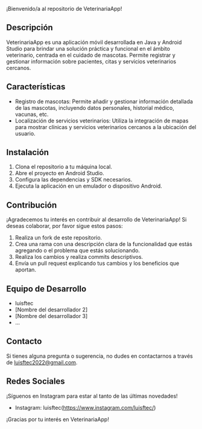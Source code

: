 ¡Bienvenido/a al repositorio de VeterinariaApp!

## Descripción

VeterinariaApp es una aplicación móvil desarrollada en Java y Android Studio para brindar una solución práctica y funcional en el ámbito veterinario, centrada en el cuidado de mascotas. Permite registrar y gestionar información sobre pacientes, citas y servicios veterinarios cercanos.

## Características

- Registro de mascotas: Permite añadir y gestionar información detallada de las mascotas, incluyendo datos personales, historial médico, vacunas, etc.
- Localización de servicios veterinarios: Utiliza la integración de mapas para mostrar clínicas y servicios veterinarios cercanos a la ubicación del usuario.

## Instalación

1. Clona el repositorio a tu máquina local.
2. Abre el proyecto en Android Studio.
3. Configura las dependencias y SDK necesarios.
4. Ejecuta la aplicación en un emulador o dispositivo Android.

## Contribución

¡Agradecemos tu interés en contribuir al desarrollo de VeterinariaApp! Si deseas colaborar, por favor sigue estos pasos:

1. Realiza un fork de este repositorio.
2. Crea una rama con una descripción clara de la funcionalidad que estás agregando o el problema que estás solucionando.
3. Realiza los cambios y realiza commits descriptivos.
4. Envía un pull request explicando tus cambios y los beneficios que aportan.

## Equipo de Desarrollo

- luisftec
- [Nombre del desarrollador 2]
- [Nombre del desarrollador 3]
- ...

## Contacto

Si tienes alguna pregunta o sugerencia, no dudes en contactarnos a través de luisftec2022@gmail.com.
## Redes Sociales

¡Síguenos en Instagram para estar al tanto de las últimas novedades!

- Instagram: luisftec(https://www.instagram.com/luisftec/)

¡Gracias por tu interés en VeterinariaApp!

